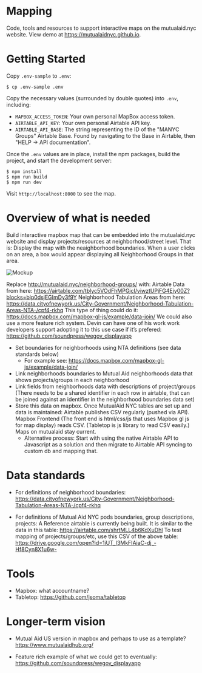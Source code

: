 # Mapping

Code, tools and resources to support interactive maps on the mutualaid.nyc website. View demo at https://mutualaidnyc.github.io.

# Getting Started

Copy `.env-sample` to `.env`:

```
$ cp .env-sample .env
```

Copy the necessary values (surrounded by double quotes) into `.env`, including:

* `MAPBOX_ACCESS_TOKEN`: Your own personal MapBox access token.
* `AIRTABLE_API_KEY`: Your own personal Airtable API key.
* `AIRTABLE_API_BASE`: The string representing the ID of the "MANYC Groups" Airtable Base. Found by navigating to the Base in Airtable, then "HELP → API documentation".

Once the `.env` values are in place, install the npm packages, build the project, and start the development server:

```
$ npm install
$ npm run build
$ npm run dev
```

Visit `http://localhost:8000` to see the map.

# Overview of what is needed
Build interactive mapbox map that can be embedded into the mutualaid.nyc website and display projects/resources at neighborhood/street level. That is: Display the map with the neaighborhood boundaries. When a user clicks on an area, a box would appear displaying all Neighborhood Groups in that area.

![Mockup](https://platformable.com/content/images/2020/03/mockup-of-map-1.png)

Replace http://mutualaid.nyc/neighborhood-groups/ with:
Airtable Data from here: https://airtable.com/tblyc5VOdFhMPGjcI/viwztUPjFG4Eiy00Z?blocks=bip0dsjEGImDy3f9Y
Neighborhood Tabulation Areas from here: https://data.cityofnewyork.us/City-Government/Neighborhood-Tabulation-Areas-NTA-/cpf4-rkhq
This type of thing could do it: https://docs.mapbox.com/mapbox-gl-js/example/data-join/
We could also use a more feature rich system. Devin can have one of his work work developers support adopting it to this use case if it’s prefered: https://github.com/soundpress/wegov_displayapp

- Set boundaries for neighborhoods using NTA definitions (see data standards below)
    - For example see: https://docs.mapbox.com/mapbox-gl-js/example/data-join/
- Link neighborhoods boundaries to Mutual Aid neighborhoods data that shows projects/groups in each neighborhood
- Link fields from neighborhoods data with descriptions of project/groups (There needs to be a shared identifier in each row in airtable, that can be joined against an identifier in the neighborhood boundaries data set)
- Store this data on mapbox. Once MutualAid NYC tables are set up and data is maintained: Airtable publishes CSV regularly (pushed via API). Mapbox Frontend (The front end is html/css/js that uses Mapbox gl js for map display) reads CSV. (Tabletop is js library to read CSV easily.) Maps on mutualaid stay current.
    - Alternative process: Start with using the native Airtable API to Javascript as a solution and then migrate to Airtable API syncing to custom db and mapping that.

# Data standards
- For definitions of neighborhood boundaries:
https://data.cityofnewyork.us/City-Government/Neighborhood-Tabulation-Areas-NTA-/cpf4-rkhq

- For definitions of Mutual Aid NYC pods boundaries, group descriptions, projects:
A Reference airtable is currently being built. It is similar to the data in this table:
https://airtable.com/shrtMLL4b6KdXuDhl
To test mapping of projects/groups/etc, use this CSV of the above table:
https://drive.google.com/open?id=1iUT_I3MkFIAiaC-dj_-Hf8Cyn8X1u6w-

# Tools
- Mapbox: what accountname?
- Tabletop: https://github.com/jsoma/tabletop

# Longer-term vision
- Mutual Aid US version in mapbox and perhaps to use as a template?
https://www.mutualaidhub.org/

- Feature rich example of what we could get to eventually:
https://github.com/soundpress/wegov_displayapp
